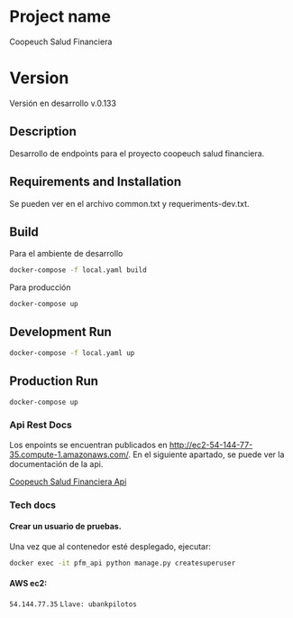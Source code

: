 # Project name

Coopeuch Salud Financiera

# Version 

Versión en desarrollo v.0.133

## Description

Desarrollo de endpoints para el proyecto coopeuch salud financiera.

## Requirements and Installation

Se pueden ver en el archivo common.txt y requeriments-dev.txt.

## Build

Para el ambiente de desarrollo

```bash
docker-compose -f local.yaml build
```

Para producción

```bash
docker-compose up
```

## Development Run

```bash
docker-compose -f local.yaml up
```

## Production Run

```bash
docker-compose up
```

### Api Rest Docs

Los enpoints se encuentran publicados en http://ec2-54-144-77-35.compute-1.amazonaws.com/. En el siguiente apartado, se puede ver la documentación de la api.

[Coopeuch Salud Financiera Api](API.md)

### Tech docs

#### Crear un usuario de pruebas. 

Una vez que al contenedor esté desplegado, ejecutar:

```bash
docker exec -it pfm_api python manage.py createsuperuser
```

#### AWS ec2:
```54.144.77.35```
```Llave: ubankpilotos```
